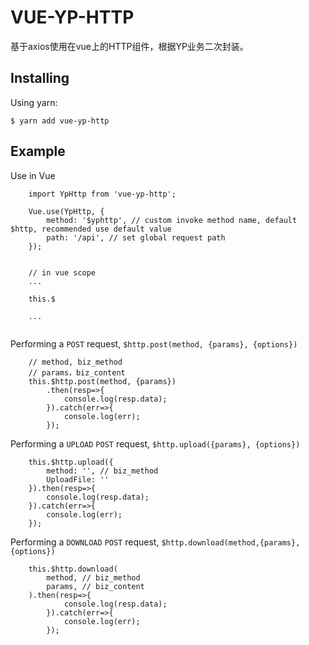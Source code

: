 # VUE-YP-HTTP

基于axios使用在vue上的HTTP组件，根据YP业务二次封装。

## Installing
Using yarn:
```
$ yarn add vue-yp-http
```

## Example

Use in Vue
```
    import YpHttp from 'vue-yp-http';

    Vue.use(YpHttp, {
        method: '$yphttp', // custom invoke method name, default $http, recommended use default value
        path: '/api', // set global request path
    });


    // in vue scope
    ...
    
    this.$
    
    ...


```

Performing a `POST` request, `$http.post(method, {params}, {options})`
```
    // method, biz_method
    // params，biz_content
    this.$http.post(method, {params})
        .then(resp=>{
            console.log(resp.data);
        }).catch(err=>{
            console.log(err);        
        });
```

Performing a `UPLOAD`  `POST` request, `$http.upload({params}, {options})`
```
    this.$http.upload({
        method: '', // biz_method
        UploadFile: ''
    }).then(resp=>{
        console.log(resp.data);
    }).catch(err=>{
        console.log(err);        
    });
```

Performing a `DOWNLOAD`  `POST` request, `$http.download(method,{params}, {options})`
```
    this.$http.download(
        method, // biz_method
        params, // biz_content
    ).then(resp=>{
            console.log(resp.data);
        }).catch(err=>{
            console.log(err);        
        });
```

